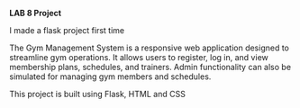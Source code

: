 **LAB 8 Project**

I made a flask project first time

The Gym Management System is a responsive web application designed to streamline gym operations. It allows users to register, log in, and view membership plans, schedules, and trainers. Admin functionality can also be simulated for managing gym members and schedules.

This project is built using Flask, HTML and CSS

